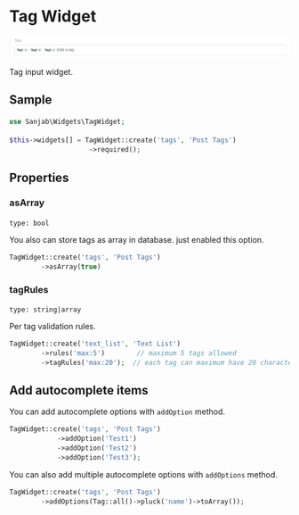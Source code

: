 # Tag Widget
![Tag widget](../images/screenshots/widgets/tag.jpg)

Tag input widget.

## Sample
```php
use Sanjab\Widgets\TagWidget;

$this->widgets[] = TagWidget::create('tags', 'Post Tags')
                    ->required();
```

## Properties

### asArray
`type: bool`

You also can store tags as array in database. just enabled this option.

```php
TagWidget::create('tags', 'Post Tags')
        ->asArray(true)
```

### tagRules
`type: string|array`

Per tag validation rules.
```php
TagWidget::create('text_list', 'Text List')
        ->rules('max:5')        // maximum 5 tags allowed
        ->tagRules('max:20');  // each tag can maximum have 20 characters.
```

## Add autocomplete items
You can add autocomplete options with `addOption` method.

```php
TagWidget::create('tags', 'Post Tags')
            ->addOption('Test1')
            ->addOption('Test2')
            ->addOption('Test3');
```

You can also add multiple autocomplete options with `addOptions` method.

```php
TagWidget::create('tags', 'Post Tags')
        ->addOptions(Tag::all()->pluck('name')->toArray());
```
